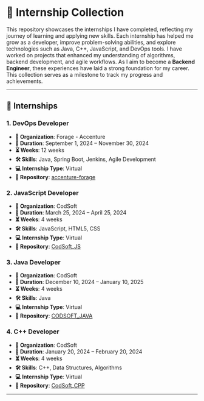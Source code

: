 # 🚀 Internship Collection

This repository showcases the internships I have completed, reflecting my journey of learning and applying new skills. Each internship has helped me grow as a developer, improve problem-solving abilities, and explore technologies such as Java, C++, JavaScript, and DevOps tools. I have worked on projects that enhanced my understanding of algorithms, backend development, and agile workflows. As I aim to become a **Backend Engineer**, these experiences have laid a strong foundation for my career. This collection serves as a milestone to track my progress and achievements.

---

## 💼 Internships

### 1. **DevOps Developer**  
- **🏢 Organization**: Forage - Accenture  
- **📅 Duration**: September 1, 2024 – November 30, 2024  
- **⏳ Weeks**: 12 weeks  
- **🛠 Skills**: Java, Spring Boot, Jenkins, Agile Development  
- **💻 Internship Type**: Virtual  
- **🔗 Repository**: [accenture-forage](https://github.com/Vasu10134/accenture-forage)

### 2. **JavaScript Developer**  
- **🏢 Organization**: CodSoft  
- **📅 Duration**: March 25, 2024 – April 25, 2024  
- **⏳ Weeks**: 4 weeks  
- **🛠 Skills**: JavaScript, HTML5, CSS  
- **💻 Internship Type**: Virtual  
- **🔗 Repository**: [CodSoft_JS](https://github.com/Vasu10134/CodSoft_JS)

### 3. **Java Developer**  
- **🏢 Organization**: CodSoft  
- **📅 Duration**: December 10, 2024 – January 10, 2025  
- **⏳ Weeks**: 4 weeks  
- **🛠 Skills**: Java  
- **💻 Internship Type**: Virtual  
- **🔗 Repository**: [CODSOFT_JAVA](https://github.com/Vasu10134/CODSOFT_JAVA)

### 4. **C++ Developer**  
- **🏢 Organization**: CodSoft  
- **📅 Duration**: January 20, 2024 – February 20, 2024  
- **⏳ Weeks**: 4 weeks  
- **🛠 Skills**: C++, Data Structures, Algorithms  
- **💻 Internship Type**: Virtual  
- **🔗 Repository**: [CodSoft_CPP](https://github.com/Vasu10134/CodSoft_CPP)

---
